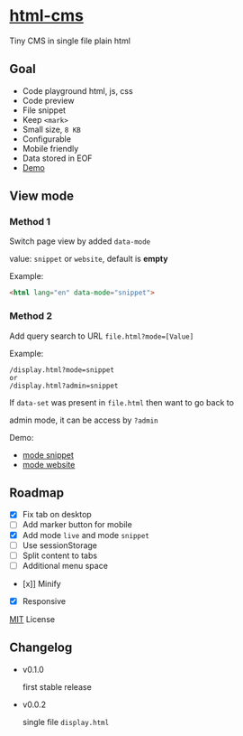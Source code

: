 # [html-cms](https://github.com/jlongyam/html-cms)

Tiny CMS in single file plain html

## Goal

- Code playground html, js, css
- Code preview
- File snippet
- Keep `<mark>`
- Small size, `8 KB`
- Configurable
- Mobile friendly
- Data stored in EOF
- [Demo](https://jlongyam.github.io/html-cms/src/file.html)

## View mode

### Method 1

Switch page view by added `data-mode`

value: `snippet` or `website`, default is **empty**

Example:

```html
<html lang="en" data-mode="snippet">
```

### Method 2

Add query search to URL `file.html?mode=[Value]` 

Example:

```URL
/display.html?mode=snippet
or
/display.html?admin=snippet
```

If `data-set` was present in `file.html` then want to go back to

admin mode, it can be access by `?admin`

Demo:

- [mode snippet](https://jlongyam.github.io/html-cms/src/file.html?mode=snippet)
- [mode website](https://jlongyam.github.io/html-cms/src/file.html?mode=website)

## Roadmap

- [x] Fix tab on desktop
- [ ] Add marker button for mobile
- [x] Add mode `live` and mode `snippet`
- [ ] Use sessionStorage
- [ ] Split content to tabs
- [ ] Additional menu space
- [x]] Minify
- [x] Responsive

[MIT](LICENSE) License

## Changelog

- v0.1.0
	
	first stable release

- v0.0.2

	single file `display.html`